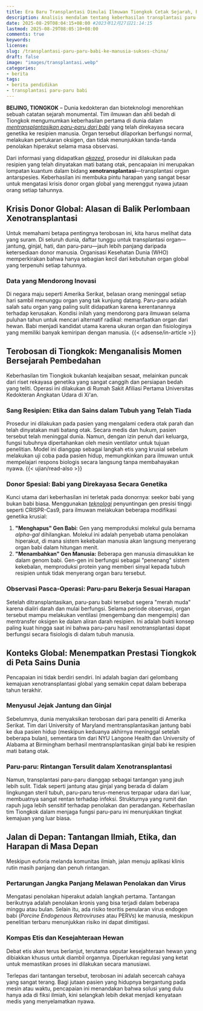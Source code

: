 ```yaml
---
title: Era Baru Transplantasi Dimulai Ilmuwan Tiongkok Cetak Sejarah, Paru-paru Babi Berfungsi di Tubuh Manusia
description: Analisis mendalam tentang keberhasilan transplantasi paru-paru babi ke manusia oleh ilmuwan Tiongkok. Mengupas teknologi rekayasa genetika, konteks global, dan implikasi etis dari terobosan xenotransplantasi ini
date: 2025-08-29T08:04:15+08:00 #2023年12月27日21:14:15
lastmod: 2025-08-29T08:05:10+08:00 
comments: true
keywords: 
license: 
slug: /transplantasi-paru-paru-babi-ke-manusia-sukses-china/
draft: false 
image: "images/transplantasi.webp"
categories:
- berita
tags:
- berita pendidikan
- transplantasi paru-paru babi
---
```

**BEIJING, TIONGKOK** – Dunia kedokteran dan bioteknologi menorehkan sebuah catatan sejarah monumental. Tim ilmuwan dan ahli bedah di Tiongkok mengumumkan keberhasilan pertama di dunia dalam *[mentransplantasikan paru-paru dari babi](/transplantasi-paru-paru-babi-ke-manusia-sukses-china/)* yang telah direkayasa secara genetika ke resipien manusia. Organ tersebut dilaporkan berfungsi normal, melakukan pertukaran oksigen, dan tidak menunjukkan tanda-tanda penolakan hiperakut selama masa observasi.

Dari informasi yang didapatkan *[akazed](/)*, prosedur ini dilakukan pada resipien yang telah dinyatakan mati batang otak, pencapaian ini merupakan lompatan kuantum dalam bidang **xenotransplantasi**—transplantasi organ antarspesies. Keberhasilan ini membuka pintu harapan yang sangat besar untuk mengatasi krisis donor organ global yang merenggut nyawa jutaan orang setiap tahunnya.

## **Krisis Donor Global: Alasan di Balik Perlombaan Xenotransplantasi**

Untuk memahami betapa pentingnya terobosan ini, kita harus melihat data yang suram. Di seluruh dunia, daftar tunggu untuk transplantasi organ—jantung, ginjal, hati, dan paru-paru—jauh lebih panjang daripada ketersediaan donor manusia. Organisasi Kesehatan Dunia (WHO) memperkirakan bahwa hanya sebagian kecil dari kebutuhan organ global yang terpenuhi setiap tahunnya.

### **Data yang Mendorong Inovasi**
Di negara maju seperti Amerika Serikat, belasan orang meninggal setiap hari sambil menunggu organ yang tak kunjung datang. Paru-paru adalah salah satu organ yang paling sulit didapatkan karena kerentanannya terhadap kerusakan. Kondisi inilah yang mendorong para ilmuwan selama puluhan tahun untuk mencari alternatif radikal: memanfaatkan organ dari hewan. Babi menjadi kandidat utama karena ukuran organ dan fisiologinya yang memiliki banyak kemiripan dengan manusia.
{{< adsense/in-article >}}

## **Terobosan di Tiongkok: Menganalisis Momen Bersejarah Pembedahan**

Keberhasilan tim Tiongkok bukanlah keajaiban sesaat, melainkan puncak dari riset rekayasa genetika yang sangat canggih dan persiapan bedah yang teliti. Operasi ini dilakukan di Rumah Sakit Afiliasi Pertama Universitas Kedokteran Angkatan Udara di Xi'an.

### **Sang Resipien: Etika dan Sains dalam Tubuh yang Telah Tiada**
Prosedur ini dilakukan pada pasien yang mengalami cedera otak parah dan telah dinyatakan mati batang otak. Secara medis dan hukum, pasien tersebut telah meninggal dunia. Namun, dengan izin penuh dari keluarga, fungsi tubuhnya dipertahankan oleh mesin ventilator untuk tujuan penelitian. Model ini dianggap sebagai langkah etis yang krusial sebelum melakukan uji coba pada pasien hidup, memungkinkan para ilmuwan untuk mempelajari respons biologis secara langsung tanpa membahayakan nyawa.
{{< ujian/read-also >}}

### **Donor Spesial: Babi yang Direkayasa Secara Genetika**
Kunci utama dari keberhasilan ini terletak pada donornya: seekor babi yang bukan babi biasa. Menggunakan *[teknologi](/categories/tech/)* penyuntingan gen presisi tinggi seperti CRISPR-Cas9, para ilmuwan melakukan beberapa modifikasi genetika krusial:
1.  **"Menghapus" Gen Babi:** Gen yang memproduksi molekul gula bernama *alpha-gal* dihilangkan. Molekul ini adalah penyebab utama penolakan hiperakut, di mana sistem kekebalan manusia akan langsung menyerang organ babi dalam hitungan menit.
2.  **"Menambahkan" Gen Manusia:** Beberapa gen manusia dimasukkan ke dalam genom babi. Gen-gen ini berfungsi sebagai "penenang" sistem kekebalan, memproduksi protein yang memberi sinyal kepada tubuh resipien untuk tidak menyerang organ baru tersebut.

### **Observasi Pasca-Operasi: Paru-paru Bekerja Sesuai Harapan**
Setelah ditransplantasikan, paru-paru babi tersebut segera "merah muda" karena dialiri darah dan mulai berfungsi. Selama periode observasi, organ tersebut mampu melakukan ventilasi (mengembang dan mengempis) dan mentransfer oksigen ke dalam aliran darah resipien. Ini adalah bukti konsep paling kuat hingga saat ini bahwa paru-paru hasil xenotransplantasi dapat berfungsi secara fisiologis di dalam tubuh manusia.

## **Konteks Global: Menempatkan Prestasi Tiongkok di Peta Sains Dunia**

Pencapaian ini tidak berdiri sendiri. Ini adalah bagian dari gelombang kemajuan xenotransplantasi global yang semakin cepat dalam beberapa tahun terakhir.

### **Menyusul Jejak Jantung dan Ginjal**
Sebelumnya, dunia menyaksikan terobosan dari para peneliti di Amerika Serikat. Tim dari University of Maryland mentransplantasikan jantung babi ke dua pasien hidup (meskipun keduanya akhirnya meninggal setelah beberapa bulan), sementara tim dari NYU Langone Health dan University of Alabama at Birmingham berhasil mentransplantasikan ginjal babi ke resipien mati batang otak.

### **Paru-paru: Rintangan Tersulit dalam Xenotransplantasi**
Namun, transplantasi paru-paru dianggap sebagai tantangan yang jauh lebih sulit. Tidak seperti jantung atau ginjal yang berada di dalam lingkungan steril tubuh, paru-paru terus-menerus terpapar udara dari luar, membuatnya sangat rentan terhadap infeksi. Strukturnya yang rumit dan rapuh juga lebih sensitif terhadap penolakan dan peradangan. Keberhasilan tim Tiongkok dalam menjaga fungsi paru-paru ini menunjukkan tingkat kemajuan yang luar biasa.

## **Jalan di Depan: Tantangan Ilmiah, Etika, dan Harapan di Masa Depan**

Meskipun euforia melanda komunitas ilmiah, jalan menuju aplikasi klinis rutin masih panjang dan penuh rintangan.

### **Pertarungan Jangka Panjang Melawan Penolakan dan Virus**
Mengatasi penolakan hiperakut adalah langkah pertama. Tantangan berikutnya adalah penolakan kronis yang bisa terjadi dalam beberapa minggu atau bulan. Selain itu, ada risiko teoritis penularan virus endogen babi (*Porcine Endogenous Retroviruses* atau PERVs) ke manusia, meskipun penelitian terbaru menunjukkan risiko ini dapat dimitigasi.

### **Kompas Etis dan Kesejahteraan Hewan**
Debat etis akan terus berlanjut, terutama seputar kesejahteraan hewan yang dibiakkan khusus untuk diambil organnya. Diperlukan regulasi yang ketat untuk memastikan proses ini dilakukan secara manusiawi.

Terlepas dari tantangan tersebut, terobosan ini adalah secercah cahaya yang sangat terang. Bagi jutaan pasien yang hidupnya bergantung pada mesin atau waktu, pencapaian ini menandakan bahwa solusi yang dulu hanya ada di fiksi ilmiah, kini selangkah lebih dekat menjadi kenyataan medis yang menyelamatkan nyawa.